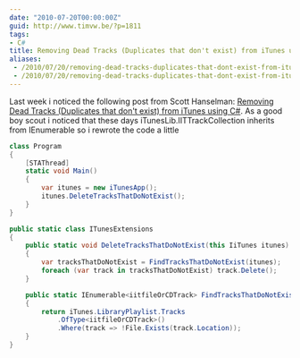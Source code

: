 ```yaml
---
date: "2010-07-20T00:00:00Z"
guid: http://www.timvw.be/?p=1811
tags:
- C#
title: Removing Dead Tracks (Duplicates that don't exist) from iTunes using C#
aliases:
 - /2010/07/20/removing-dead-tracks-duplicates-that-dont-exist-from-itunes-using-c/
 - /2010/07/20/removing-dead-tracks-duplicates-that-dont-exist-from-itunes-using-c.html
---
```

Last week i noticed the following post from Scott Hanselman: [Removing Dead Tracks (Duplicates that don't exist) from iTunes using C#](http://www.hanselman.com/blog/RemovingDeadTracksDuplicatesThatDontExistFromITunesUsingC.aspx). As a good boy scout i noticed that these days iTunesLib.IITTrackCollection inherits from IEnumerable so i rewrote the code a little

```csharp
class Program
{
	[STAThread]
	static void Main()
	{
		var itunes = new iTunesApp();
		itunes.DeleteTracksThatDoNotExist();
	}
}

public static class ITunesExtensions
{
	public static void DeleteTracksThatDoNotExist(this IiTunes itunes)
	{
		var tracksThatDoNotExist = FindTracksThatDoNotExist(itunes);
		foreach (var track in tracksThatDoNotExist) track.Delete();
	}

	public static IEnumerable<iitfileOrCDTrack> FindTracksThatDoNotExist(this IiTunes iTunes)
	{
		return iTunes.LibraryPlaylist.Tracks
			.OfType<iitfileOrCDTrack>()
			.Where(track => !File.Exists(track.Location));
	}
}
```
